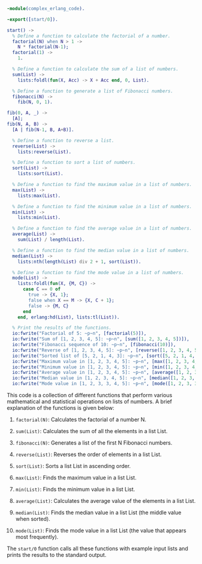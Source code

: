 ```erlang
-module(complex_erlang_code).

-export([start/0]).

start() ->
  % Define a function to calculate the factorial of a number.
  factorial(N) when N > 1 ->
    N * factorial(N-1);
  factorial(1) ->
    1.

  % Define a function to calculate the sum of a list of numbers.
  sum(List) ->
    lists:foldl(fun(X, Acc) -> X + Acc end, 0, List).

  % Define a function to generate a list of Fibonacci numbers.
  fibonacci(N) ->
    fib(N, 0, 1).

fib(0, A, _) ->
  [A];
fib(N, A, B) ->
  [A | fib(N-1, B, A+B)].

  % Define a function to reverse a list.
  reverse(List) ->
    lists:reverse(List).

  % Define a function to sort a list of numbers.
  sort(List) ->
    lists:sort(List).

  % Define a function to find the maximum value in a list of numbers.
  max(List) ->
    lists:max(List).

  % Define a function to find the minimum value in a list of numbers.
  min(List) ->
    lists:min(List).

  % Define a function to find the average value in a list of numbers.
  average(List) ->
    sum(List) / length(List).

  % Define a function to find the median value in a list of numbers.
  median(List) ->
    lists:nth(length(List) div 2 + 1, sort(List)).

  % Define a function to find the mode value in a list of numbers.
  mode(List) ->
    lists:foldl(fun(X, {M, C}) ->
      case C == 0 of
        true -> {X, 1};
        false when X == M -> {X, C + 1};
        false -> {M, C}
      end
    end, erlang:hd(List), lists:tl(List)).

  % Print the results of the functions.
  io:fwrite("Factorial of 5: ~p~n", [factorial(5)]),
  io:fwrite("Sum of [1, 2, 3, 4, 5]: ~p~n", [sum([1, 2, 3, 4, 5])]),
  io:fwrite("Fibonacci sequence of 10: ~p~n", [fibonacci(10)]),
  io:fwrite("Reverse of [1, 2, 3, 4, 5]: ~p~n", [reverse([1, 2, 3, 4, 5])]),
  io:fwrite("Sorted list of [5, 2, 1, 4, 3]: ~p~n", [sort([5, 2, 1, 4, 3])]),
  io:fwrite("Maximum value in [1, 2, 3, 4, 5]: ~p~n", [max([1, 2, 3, 4, 5])]),
  io:fwrite("Minimum value in [1, 2, 3, 4, 5]: ~p~n", [min([1, 2, 3, 4, 5])]),
  io:fwrite("Average value in [1, 2, 3, 4, 5]: ~p~n", [average([1, 2, 3, 4, 5])]),
  io:fwrite("Median value in [1, 2, 3, 4, 5]: ~p~n", [median([1, 2, 3, 4, 5])]),
  io:fwrite("Mode value in [1, 2, 3, 3, 4, 5]: ~p~n", [mode([1, 2, 3, 3, 4, 5])]).
```

This code is a collection of different functions that perform various mathematical and statistical operations on lists of numbers. A brief explanation of the functions is given below:

1. `factorial(N)`: Calculates the factorial of a number N.

2. `sum(List)`: Calculates the sum of all the elements in a list List.

3. `fibonacci(N)`: Generates a list of the first N Fibonacci numbers.

4. `reverse(List)`: Reverses the order of elements in a list List.

5. `sort(List)`: Sorts a list List in ascending order.

6. `max(List)`: Finds the maximum value in a list List.

7. `min(List)`: Finds the minimum value in a list List.

8. `average(List)`: Calculates the average value of the elements in a list List.

9. `median(List)`: Finds the median value in a list List (the middle value when sorted).

10. `mode(List)`: Finds the mode value in a list List (the value that appears most frequently).

The `start/0` function calls all these functions with example input lists and prints the results to the standard output.